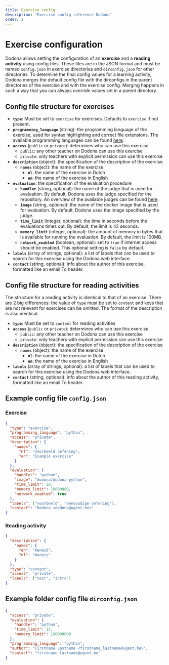```yaml
---
title: Exercise config
description: "Exercise config reference Dodona"
order: 2
---
```


# Exercise configuration

Dodona allows setting the configuration of an **exercise** and a **reading activity** using config files. These files are in the JSON format and must be named `config.json` in exercise directories and `dirconfig.json` for other directories. To determine the final config values for a learning activity, Dodona merges the default config file with the dirconfigs in the parent directories of the exercise and with the exercise config. Merging happens in such a way that you can always override values set in a parent directory.

## Config file structure for exercises

- **`type`**: Must be set to `exercise` for exercises. Defaults to `exercise` if not present.
- **`programming_language`** (string): the programming language of the exercise, used for syntax highlighting and correct file extensions. The available programming languages can be found [here](https://dodona.be/en/programming_languages/).
- **`access`** (`public` or `private`): determines who can use this exercise
  - `public`: any other teacher on Dodona can use this exercise
  - `private`: only teachers with explicit permission can use this exercise
- **`description`** (object): the specification of the description of the exercise
  - **`names`** (object): the name of the exercise
    - **`nl`**: the name of the exercise in Dutch
    - **`en`**: the name of the exercise in English
- **`evaluation`**: the specification of the evaluation procedure
  - **`handler`** (string, optional): the name of the judge that is used for evaluation. By default, Dodona uses the judge specified for the repository. An overview of the available judges can be found [here](/en/references/judges).
  - **`image`** (string, optional): the name of the docker image that is used for evaluation. By default, Dodona uses the image specified by the judge.
  - **`time_limit`** (integer, optional): the time in seconds before the evaluations times out. By default, the limit is 42 seconds.
  - **`memory_limit`** (integer, optional): the amount of memory in bytes that is available for running the evaluation. By default, the limit is 100MB.
  - **`network_enabled`** (boolean, optional): set to `true` if internet access should be enabled. This optional setting is `false` by default.
- **`labels`** (array of strings, optional): a list of labels that can be used to search for this exercise using the Dodona web interface.
- **`contact`** (string, optional): info about the author of this exercise, formatted like an email To header.

## Config file structure for reading activities

The structure for a reading activity is identical to that of an exercise. There are 2 big differences: the value of `type` must be set to `content` and keys that are not relevant for exercises can be omitted. The format of the description is also identical.

- **`type`**: Must be set to `content` for reading activities
- **`access`** (`public` or `private`): determines who can use this exercise
  - `public`: any other teacher on Dodona can use this exercise
  - `private`: only teachers with explicit permission can use this exercise
- **`description`** (object): the specification of the description of the exercise
  - **`names`** (object): the name of the exercise
    - **`nl`**: the name of the exercise in Dutch
    - **`en`**: the name of the exercise in English
- **`labels`** (array of strings, optional): a list of labels that can be used to search for this exercise using the Dodona web interface.
- **`contact`** (string, optional): info about the author of this reading activity, formatted like an email To header.

## Example config file `config.json`

### Exercise

```json
{
  "type": "exercise",
  "programming_language": "python",
  "access": "private",
  "description": {
    "names": {
      "nl": "Voorbeeld oefening",
      "en": "Example exercise"
    }
  },
  "evaluation": {
    "handler": "python",
    "image": "dodona/dodona-python",
    "time_limit": 10,
    "memory_limit": 10000000,
    "network_enabled": true
  },
  "labels": ["voorbeeld", "eenvoudige oefening"],
  "contact": "Dodona <dodona@ugent.be>"
}
```

### Reading activity

```json
{
  "description": {
    "names": {
      "en": "Aeneid",
      "nl": "Aeneis"
    }
  },
  "type": "content",
  "access": "private",
  "labels": ["test", "intro"]
}
```

## Example folder config file `dirconfig.json`

```json
{
  "access": "private",
  "evaluation": {
    "handler": "python",
    "time_limit": 15,
    "memory_limit": 100000000
  },
  "programming_language": "python",
  "author": "Firstname Lastname <firstname_lastname@ugent.be>",
  "contact": "firstname_lastname@ugent.be"
}
```
